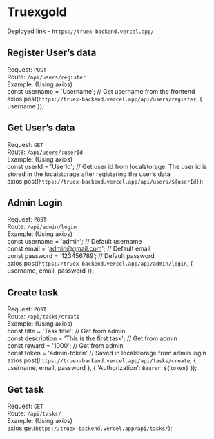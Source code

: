 # Truexgold

Deployed link - `https://truex-backend.vercel.app/`

## Register User’s data
Request: `POST`  
Route: `/api/users/register`  
Example: (Using axios)  
const username = 'Username'; // Get username from the frontend  
axios.post(`https://truex-backend.vercel.app/api/users/register`, { username });  

## Get User’s data
Request: `GET`  
Route: `/api/users/:userId`  
Example: (Using axios)  
const userId = 'UserId'; // Get user id from localstorage. The user id is stored in the localstorage after registering the user’s data  
axios.post(`https://truex-backend.vercel.app/api/users/${userId}`);  

## Admin Login
Request: `POST`  
Route: `/api/admin/login`  
Example: (Using axios)  
const username = 'admin'; // Default username  
const email = 'admin@gmail.com'; // Default email  
const password = ‘123456789’; // Default password  
axios.post(`https://truex-backend.vercel.app/api/admin/login`, { username, email, password });  

## Create task
Request: `POST`  
Route: `/api/tasks/create`  
Example: (Using axios)  
const title = 'Task title'; // Get from admin  
const description = 'This is the first task'; // Get from admin  
const reward = '1000'; // Get from admin  
const token = 'admin-token' // Saved in localstorage from admin login  
axios.post(`https://truex-backend.vercel.app/api/tasks/create`, { username, email, password }, { 'Authorization': `Bearer ${token}` });  

## Get task
Request: `GET`  
Route: `/api/tasks/`  
Example: (Using axios)  
axios.get(`https://truex-backend.vercel.app/api/tasks/`);  